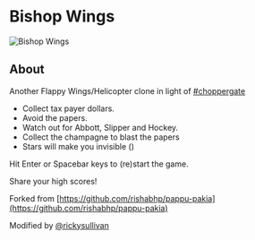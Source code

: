 # Bishop Wings

![Bishop Wings](http://i.imgur.com/zYD37.png)


## About

Another Flappy Wings/Helicopter clone in light of [#choppergate](https://twitter.com/hashtag/choppergate?src=hash)

- Collect tax payer dollars.
- Avoid the papers. 
- Watch out for Abbott, Slipper and Hockey.
- Collect the champagne to blast the papers
- Stars will make you invisible () 

Hit Enter or Spacebar keys to (re)start the game.

Share your high scores!

Forked from [https://github.com/rishabhp/pappu-pakia](https://github.com/rishabhp/pappu-pakia)

Modified by [@rickysullivan](https://twitter.com/rickysullivan)